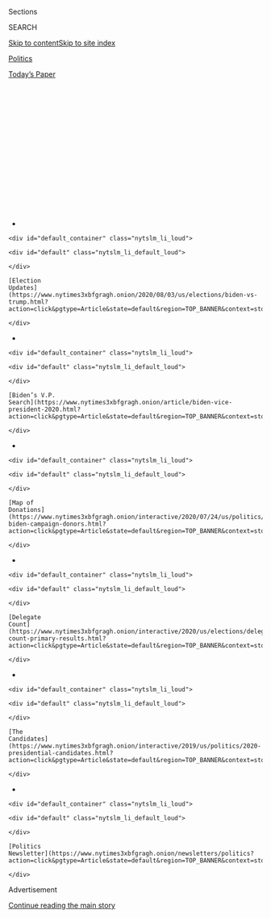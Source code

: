 <div id="app">

<div>

<div>

<div>

<div class="NYTAppHideMasthead css-1q2w90k e1suatyy0">

<div class="section css-ui9rw0 e1suatyy2">

<div class="css-eph4ug er09x8g0">

<div class="css-6n7j50">

</div>

<span class="css-1dv1kvn">Sections</span>

<div class="css-10488qs">

<span class="css-1dv1kvn">SEARCH</span>

</div>

[Skip to content](#site-content)[Skip to site
index](#site-index)

</div>

<div id="masthead-section-label" class="css-1wr3we4 eaxe0e00">

[Politics](https://www.nytimes3xbfgragh.onion/section/politics)

</div>

<div class="css-10698na e1huz5gh0">

</div>

</div>

<div id="masthead-bar-one" class="section hasLinks css-15hmgas e1csuq9d3">

<div class="css-uqyvli e1csuq9d0">

</div>

<div class="css-1uqjmks e1csuq9d1">

</div>

<div class="css-9e9ivx">

[](https://myaccount.nytimes3xbfgragh.onion/auth/login?response_type=cookie&client_id=vi)

</div>

<div class="css-1bvtpon e1csuq9d2">

[Today’s
Paper](https://www.nytimes3xbfgragh.onion/section/todayspaper)

</div>

</div>

</div>

</div>

<div data-aria-hidden="false">

<div id="site-content" data-role="main">

<div>

<div class="css-1aor85t" style="opacity:0.000000001;z-index:-1;visibility:hidden">

<div class="css-1hqnpie">

<div class="css-epjblv">

<span class="css-17xtcya">[Politics](/section/politics)</span><span class="css-x15j1o">|</span><span class="css-fwqvlz">Trump
Threatens to Send Federal Law Enforcement Forces to More
Cities</span>

</div>

<div class="css-k008qs">

<div class="css-1iwv8en">

<span class="css-18z7m18"></span>

<div>

</div>

</div>

<span class="css-1n6z4y">https://nyti.ms/3joPGPZ</span>

<div class="css-1705lsu">

<div class="css-4xjgmj">

<div class="css-4skfbu" data-role="toolbar" data-aria-label="Social Media Share buttons, Save button, and Comments Panel with current comment count" data-testid="share-tools">

  - 
  - 
  - 
  - 
    
    <div class="css-6n7j50">
    
    </div>

  - 
  - 

</div>

</div>

</div>

</div>

</div>

</div>

<div id="NYT_TOP_BANNER_REGION" class="css-13pd83m">

<div>

<div id="styln-elections-notifications-menu" class="section interactive-content interactive-size-medium css-1edisqu">

<div class="css-17ih8de interactive-body">

<div class="nytslm_innerContainer" data-aria-live="polite">

<div class="nytslm_title">

</div>

  - 
    
    <div id="default_container" class="nytslm_li_loud">
    
    <div id="default" class="nytslm_li_default_loud">
    
    </div>
    
    [Election
    Updates](https://www.nytimes3xbfgragh.onion/2020/08/03/us/elections/biden-vs-trump.html?action=click&pgtype=Article&state=default&region=TOP_BANNER&context=storylines_menu)
    
    </div>

  - 
    
    <div id="default_container" class="nytslm_li_loud">
    
    <div id="default" class="nytslm_li_default_loud">
    
    </div>
    
    [Biden’s V.P.
    Search](https://www.nytimes3xbfgragh.onion/article/biden-vice-president-2020.html?action=click&pgtype=Article&state=default&region=TOP_BANNER&context=storylines_menu)
    
    </div>

  - 
    
    <div id="default_container" class="nytslm_li_loud">
    
    <div id="default" class="nytslm_li_default_loud">
    
    </div>
    
    [Map of
    Donations](https://www.nytimes3xbfgragh.onion/interactive/2020/07/24/us/politics/trump-biden-campaign-donors.html?action=click&pgtype=Article&state=default&region=TOP_BANNER&context=storylines_menu)
    
    </div>

  - 
    
    <div id="default_container" class="nytslm_li_loud">
    
    <div id="default" class="nytslm_li_default_loud">
    
    </div>
    
    [Delegate
    Count](https://www.nytimes3xbfgragh.onion/interactive/2020/us/elections/delegate-count-primary-results.html?action=click&pgtype=Article&state=default&region=TOP_BANNER&context=storylines_menu)
    
    </div>

  - 
    
    <div id="default_container" class="nytslm_li_loud">
    
    <div id="default" class="nytslm_li_default_loud">
    
    </div>
    
    [The
    Candidates](https://www.nytimes3xbfgragh.onion/interactive/2019/us/politics/2020-presidential-candidates.html?action=click&pgtype=Article&state=default&region=TOP_BANNER&context=storylines_menu)
    
    </div>

  - 
    
    <div id="default_container" class="nytslm_li_loud">
    
    <div id="default" class="nytslm_li_default_loud">
    
    </div>
    
    [Politics
    Newsletter](https://www.nytimes3xbfgragh.onion/newsletters/politics?action=click&pgtype=Article&state=default&region=TOP_BANNER&context=storylines_menu)
    
    </div>

</div>

</div>

</div>

</div>

</div>

<div id="top-wrapper" class="css-1sy8kpn">

<div id="top-slug" class="css-l9onyx">

Advertisement

</div>

[Continue reading the main
story](#after-top)

<div class="ad top-wrapper" style="text-align:center;height:100%;display:block;min-height:250px">

<div id="top" class="place-ad" data-position="top" data-size-key="top">

</div>

</div>

<div id="after-top">

</div>

</div>

<div>

<div id="sponsor-wrapper" class="css-1hyfx7x">

<div id="sponsor-slug" class="css-19vbshk">

Supported by

</div>

[Continue reading the main
story](#after-sponsor)

<div id="sponsor" class="ad sponsor-wrapper" style="text-align:center;height:100%;display:block">

</div>

<div id="after-sponsor">

</div>

</div>

<div class="css-186x18t">

</div>

<div class="css-1vkm6nb ehdk2mb0">

# Trump Threatens to Send Federal Law Enforcement Forces to More Cities

</div>

As federal agents patrol Portland and head to Chicago, Democrats call
the president’s plan “an American crisis,” barely 100 days before the
election.

<div class="css-79elbk" data-testid="photoviewer-wrapper">

<div class="css-z3e15g" data-testid="photoviewer-wrapper-hidden">

</div>

<div class="css-1a48zt4 ehw59r15" data-testid="photoviewer-children">

![<span class="css-16f3y1r e13ogyst0" data-aria-hidden="true">Chicago
police investigating the scene where multiple people were shot over the
weekend. The Trump administration plans to deploy about 150 Homeland
Security Investigations special agents to the city in the coming
days.</span><span class="css-cnj6d5 e1z0qqy90" itemprop="copyrightHolder"><span class="css-1ly73wi e1tej78p0">Credit...</span><span><span>Tyler
Lariviere/Chicago Sun-Times, via Associated
Press</span></span></span>](https://static01.graylady3jvrrxbe.onion/images/2020/07/20/us/20dc-unrest-feds/merlin_174766104_2b39117e-373e-4965-9ac0-e053f5439e59-articleLarge.jpg?quality=75&auto=webp&disable=upscale)

</div>

</div>

<div class="css-18e8msd">

<div class="css-otjvjh epjyd6m0">

<div class="css-nmf14i ey68jwv0" data-aria-hidden="true">

[![Peter
Baker](https://static01.graylady3jvrrxbe.onion/images/2018/06/13/multimedia/peter-baker/peter-baker-thumbLarge-v2.png
"Peter Baker")](https://www.nytimes3xbfgragh.onion/by/peter-baker)[![Zolan
Kanno-Youngs](https://static01.graylady3jvrrxbe.onion/images/2019/12/13/reader-center/author-zolan-kanno-youngs/author-zolan-kanno-youngs-thumbLarge.png
"Zolan Kanno-Youngs")](https://www.nytimes3xbfgragh.onion/by/zolan-kanno-youngs)[![Monica
Davey](https://static01.graylady3jvrrxbe.onion/images/2018/09/10/multimedia/author-monica-davey/author-monica-davey-thumbLarge.png
"Monica Davey")](https://www.nytimes3xbfgragh.onion/by/monica-davey)

</div>

<div class="css-1baulvz">

By [<span class="css-1baulvz" itemprop="name">Peter
Baker</span>](https://www.nytimes3xbfgragh.onion/by/peter-baker),
[<span class="css-1baulvz" itemprop="name">Zolan
Kanno-Youngs</span>](https://www.nytimes3xbfgragh.onion/by/zolan-kanno-youngs)
and [<span class="css-1baulvz last-byline" itemprop="name">Monica
Davey</span>](https://www.nytimes3xbfgragh.onion/by/monica-davey)

</div>

</div>

  - 
    
    <div class="css-ld3wwf e16638kd2">
    
    Published July 20, 2020Updated July 24,
    2020
    
    </div>

  - 
    
    <div class="css-4xjgmj">
    
    <div class="css-pvvomx" data-role="toolbar" data-aria-label="Social Media Share buttons, Save button, and Comments Panel with current comment count" data-testid="share-tools">
    
      - 
      - 
      - 
      - 
        
        <div class="css-6n7j50">
        
        </div>
    
      - 
      - 
    
    </div>
    
    </div>

</div>

</div>

<div class="section meteredContent css-1r7ky0e" name="articleBody" itemprop="articleBody">

<div class="css-1fanzo5 StoryBodyCompanionColumn">

<div class="css-53u6y8">

WASHINGTON — President Trump plans to deploy [federal law
enforcement](https://www.nytimes3xbfgragh.onion/2020/07/30/nyregion/nypd-protester-van.html)
to Chicago and threatened on Monday to send agents to other major cities
— all controlled by Democrats.

Governors and other officials reacted angrily to the president’s move,
calling it an election-year ploy as they squared off over crime, civil
liberties and local control that has spread from
[Portland](https://www.nytimes3xbfgragh.onion/2020/07/20/us/portland-protests-navy-christopher-david.html),
Ore., across the country.

With camouflage-clad agents already [sweeping through the streets of
Portland](https://www.nytimes3xbfgragh.onion/2020/07/18/us/portland-protests.html),
more units were poised to head to Chicago, and Mr. Trump suggested that
he would follow suit in New York, Philadelphia, Detroit and other urban
centers. Governors and other officials compared his actions to
authoritarianism and vowed to pursue legislation or lawsuits to stop
him.

</div>

</div>

<div class="css-1fanzo5 StoryBodyCompanionColumn">

<div class="css-53u6y8">

The president cast the confrontation in overtly political terms as he
seeks an issue that would gain traction with voters at a time when many
of his own supporters have soured on his leadership amid a deadly
pandemic and economic collapse. Trailing badly in the polls with just
over 100 days until the election in November, Mr. Trump assailed the
“liberal Democrats” running American cities and tied the issue to his
presumptive fall opponent, former Vice President Joseph R. Biden Jr.

</div>

</div>

<div>

</div>

<div class="css-1fanzo5 StoryBodyCompanionColumn">

<div class="css-53u6y8">

“I’m going to do something — that, I can tell you,” Mr. Trump told
reporters in the Oval Office. “Because we’re not going to let New York
and Chicago and Philadelphia and Detroit and Baltimore and all of these
— Oakland is a mess. We’re not going to let this happen in our
country. All run by liberal Democrats.”

The president portrayed the nation’s cities as out of control. “Look at
what’s going on — all run by Democrats, all run by very liberal
Democrats. All run, really, by radical left,” Mr. Trump said. He added:
“If Biden got in, that would be true for the country. The whole
country would go to hell. And we’re not going to let it go to hell.”

Democrats said the president was the one out of control. Senator Jeff
Merkley of Oregon said he would introduce legislation to limit the role
of federal agents in cities like Portland. “This isn’t just an Oregon
crisis,” he said. “It’s an American crisis. We need to stop Trump before
this spreads.”

He added, “We won’t let these authoritarian tactics stand.”

Federal agents in Portland have snatched protesters off the streets and
thrown them into unmarked vehicles without explaining why they were
being detained or arrested, according to some of those who have been
seized. Oregon’s governor, Kate Brown, has called it “a blatant abuse of
power,” and the city’s mayor, Ted Wheeler, has called it “an attack on
our democracy.” The state attorney general has filed a lawsuit seeking a
restraining order against the federal agents for what she called
unlawful tactics.

</div>

</div>

<div>

</div>

<div class="css-1fanzo5 StoryBodyCompanionColumn">

<div class="css-53u6y8">

The Trump administration now [plans to deploy about 150 Homeland
Security Investigations special agents to
Chicago](https://www.chicagotribune.com/news/criminal-justice/ct-chicago-police-dhs-deployment-20200720-dftu5ychwbcxtg4ltarh5qnwma-story.html)
in the coming days, according to an official directly involved in the
operations. The special agents, known for conducting long-term
investigations into serious crimes like human trafficking and terrorism,
are expected to be in the city for at least 60 days to help combat
violence and would be under the direction of the Justice
Department.

<div id="NYT_MAIN_CONTENT_1_REGION" class="css-9tf9ac">

<div>

<div id="styln-nfldraft-updates-block" class="section interactive-content interactive-size-medium css-1ftcdic">

<div class="css-17ih8de interactive-body">

<div id="styln-briefing-block" data-asset-id="">

<div class="briefing-block-header-section">

# [Latest Updates: 2020 Election](https://www.nytimes3xbfgragh.onion/2020/08/03/us/elections/biden-vs-trump.html?action=click&pgtype=Article&state=default&region=MAIN_CONTENT_1&context=storylines_live_updates)

<div class="briefing-block-ts">

Updated 2020-08-04T01:23:51.312Z

</div>

</div>

  - [Trump assails mail-in voting anew, citing delays in declaring a
    winner in a New York congressional
    primary.](https://www.nytimes3xbfgragh.onion/2020/08/03/us/elections/biden-vs-trump.html?action=click&pgtype=Article&state=default&region=MAIN_CONTENT_1&context=storylines_live_updates#link-6494b448)
  - [Obama issues his first slate of 2020
    endorsements.](https://www.nytimes3xbfgragh.onion/2020/08/03/us/elections/biden-vs-trump.html?action=click&pgtype=Article&state=default&region=MAIN_CONTENT_1&context=storylines_live_updates#link-3de249e6)
  - [In a big shift, Trump is now encouraging mask-wearing in campaign
    emails.](https://www.nytimes3xbfgragh.onion/2020/08/03/us/elections/biden-vs-trump.html?action=click&pgtype=Article&state=default&region=MAIN_CONTENT_1&context=storylines_live_updates#link-54e34d20)

<div class="briefing-block-footer">

<div class="briefing-block-footer-meta">

[See more
updates](https://www.nytimes3xbfgragh.onion/2020/08/03/us/elections/biden-vs-trump.html?action=click&pgtype=Article&state=default&region=MAIN_CONTENT_1&context=storylines_live_updates)

</div>

</div>

</div>

</div>

</div>

</div>

</div>

Few are denying the city has a violent crime problem. Sixty-three people
were shot in Chicago over the past weekend, 12 of them fatally. The
White House referred questions to the Department of Homeland Security,
which declined to comment, as did the Justice Department.

The Department of Homeland Security has put about 2,000 officials from
Customs and Border Protection, Immigration and Customs Enforcement, the
Transportation Security Administration and the Coast Guard on standby to
be quickly deployed to cities. At least 200 members of “rapid deployment
teams” were sent to Washington, D.C., Portland, Pennsylvania and
Seattle, the agency said this month. Many tactical agents from those
teams from Customs and Border Protection and ICE are now in Portland.

</div>

</div>

![<span class="css-16f3y1r e13ogyst0">Peaceful protests were already
happening for weeks when federal officers arrived on July 4. Our video
shows how President Trump’s deployment ignited
chaos.</span><span class="css-cch8ym"><span class="css-1dv1kvn">Credit</span><span class="css-cnj6d5 e1z0qqy90" itemprop="copyrightHolder"><span class="css-1ly73wi e1tej78p0">Credit...</span><span>Photo
by Caitlin Ochs/Reuters, Illustration by The New York
Times</span></span></span>](https://static01.graylady3jvrrxbe.onion/images/2020/07/17/autossell/portland-v1-2/portland-v1-2-videoSixteenByNineJumbo1600.jpg)

<div class="css-1fanzo5 StoryBodyCompanionColumn">

<div class="css-53u6y8">

Some cities have seen increased levels of crime since the protests over
[George Floyd’s death while in police
custody](https://www.nytimes3xbfgragh.onion/2020/05/31/us/george-floyd-investigation.html)
in Minneapolis, but no president in modern times has threatened to send
in federal law enforcement over local opposition.

In contrast to the president’s claims, many major cities [remain safer
than they were decades ago, despite the recent
uptick](https://ucr.fbi.gov/crime-in-the-u.s/2018/crime-in-the-u.s.-2018/topic-pages/tables/table-1)
in crime. Some protesters, including in Portland, have targeted federal
property and officers with rocks and fireworks, and some protests weeks
ago resulted in damage to businesses and looting. But most of the
demonstrations throughout the United States have largely been peaceful.

</div>

</div>

<div class="css-1fanzo5 StoryBodyCompanionColumn">

<div class="css-53u6y8">

Mayor Lori Lightfoot of Chicago made clear on Monday that the federal
agents would be no more welcome in her city than they have been in
Portland. “We don’t need federal agents without any insignia taking
people off the street and holding them, I think, unlawfully,” she said
at a morning news conference before reports of the deployment were
confirmed. “That’s not what we need.”

In a four-page letter to Mr. Trump sent later in the day and obtained by
The New York Times, Ms. Lightfoot said if the president really wanted to
help Chicago, he should enact gun control, do more to curb the
coronavirus and invest in community programs.

“Any other form of militarized assistance within our borders that would
not be within our control or within the direct command of the Chicago
Police Department would spell disaster,” she wrote.

Trump administration officials said the deployment to Chicago was
separate from the operation in Portland, which ostensibly was to protect
the federal courthouse there.

But the Homeland Security Investigations agents have broad authority to
enforce federal laws in cities, and the Trump administration deployed
them this year to so-called sanctuary cities in an enhanced arrest
campaign against undocumented immigrants. The administration has also
previously deployed federal officials to combat crime in Chicago,
[including agents from the Bureau of Alcohol, Tobacco, Firearms and
Explosives](https://www.nytimes3xbfgragh.onion/2017/06/30/us/chicago-guns-violence-atf-police.html).

The Department of Homeland Security asserted that it was acting within
the law, pointing to 40 U.S. Code 1315. Chad F. Wolf, the department’s
acting secretary, can deputize officers in any department agency, like
ICE, Customs and Border Protection or the Secret Service, “as officers
and agents for duty in connection with the protection of property owned
or occupied by the federal government and persons on the property,”
according to the law.

But the federal agents would not be limited to guarding federal
property. Under the law, the agents could also conduct investigations of
crimes committed against a federal property or federal officer
throughout the city, Department of Homeland Security officials have
said.

</div>

</div>

<div class="css-1fanzo5 StoryBodyCompanionColumn">

<div class="css-53u6y8">

Carrie Cordero, a senior fellow for the Center for a New American
Security, said that the federal statute did provide flexibility to tap
members of various agencies to assist in guarding federal property, but
that it was never intended to send border agents trained to investigate
a drug cartel to crack down on protesters in the streets.

“What’s happening is the administration is using D.H.S. to perform
basically a federal policing function, which in my view is
unconstitutional and is certainly not what Congress intended when it
created the department,” she said.

Stephen I. Vladeck, a law professor at the University of Texas at
Austin, said it was not clear how federal agents could occupy the
streets of a city that is 99 percent not federal property. “It’s of
course the prerogative of the federal government to enforce federal law
and protect federal property,” Mr. Vladeck said. “It is not the job of
the federal government to be a general police force for all crimes.”

Governors, mayors and other officials from the cities that Mr. Trump
named on Monday quickly rejected the uninvited intervention of federal
agents.

“It is deeply disturbing that President Trump is once again choosing to
spread hateful rhetoric and attempting to suppress the voices of those
he doesn’t agree with,” said Gov. Gretchen Whitmer of Michigan.

John Roach, a spokesman for Mayor Mike Duggan of Detroit, said the city
had not suffered through the problems that others have after Mr. Floyd’s
death. “Detroit is one of the few large cities in the country that has
experienced no fires, no stores looted and never requested the National
Guard during the protests,” he said. “Not sure where the president is
getting his information.”

Asked on Monday about whether he had heard the president’s mention of
Oakland, Gov. Gavin Newsom of California — not known for his brevity —
responded curtly: “No, and we’d reject it.”

</div>

</div>

<div class="css-1fanzo5 StoryBodyCompanionColumn">

<div class="css-53u6y8">

In Philadelphia, the district attorney likened the clash to the fight
against fascism in World War II and threatened to criminally charge
federal agents sent to his city if they exceeded their authority.
“Anyone, including federal law enforcement, who unlawfully assaults
and kidnaps people will face criminal charges from my office,” [said the
district attorney, Larry
Krasner](https://twitter.com/AlexSilverman/status/1285309263347429376).
“At trial, they will face a Philadelphia jury.”

</div>

</div>

<div class="css-cfo9c3">

</div>

<div class="css-1fanzo5 StoryBodyCompanionColumn">

<div class="css-53u6y8">

Mr. Wolf dismissed the complaints, making clear that he had no intention
to pull back regardless of the objections. “I don’t need invitations by
the state, state mayors, or state governors to do our job,” Mr. Wolf
said on Fox News. “We’re going to do that, whether they like us there or
not.”

The dispatch of federal agents to cities has become a new front for a
president seeking to regain political momentum heading into a fall
campaign season. Eager to recast protests against racial injustice after
the George Floyd killing into an us-versus-them battle for law and
order, Mr. Trump in recent days has repeatedly blamed Democrats for
countenancing violence and failing to stand up to crime.

Speaking with reporters in the Oval Office, Mr. Trump said federal
agents had “done a fantastic job” in Portland, which was “totally out of
control,” and he assailed the governor and other officials there for not
welcoming the help. “These are anarchists,” he said. “And the
politicians out there, yes, they’re weak, but they’re afraid of these
people. They’re actually afraid of these people. And that’s why they
say, ‘We don’t want the federal government helping.’”

He said other cities were in similar need of federal intervention,
naming some of the nation’s largest urban centers. “How about Chicago?”
he said on Monday. “I read the numbers where many people killed over the
weekend. We’re looking at Chicago, too. We’re looking at New York.”

The policy closely mirrored the politics. At the same time the president
was weighing the use of federal power, his campaign [posted an
advertisement
online](https://twitter.com/DonaldJTrumpJr/status/1285325829870956546)
showing an elderly lady in her home at night trying to call 911 during a
break-in only to be put on hold because the police had been defunded.
“You won’t be safe in Joe Biden’s America,” the ad said.

Peter Baker and Zolan Kanno-Youngs reported from Washington, and Monica
Davey from Chicago. Jill Cowan contributed reporting from Los
Angeles.

</div>

</div>

<div>

</div>

</div>

<div>

</div>

<div>

</div>

<div id="NYT_BELOW_MAIN_CONTENT_REGION">

<div>

<div id="STLYN_guide_v1_STYLN_guide_a" class="section css-l08pwh interactive-content interactive-size-medium">

<div class="css-17ih8de interactive-body">

<div class="g-story g-freebird g-max-limit" data-preview-slug="styln-scroll-guide">

</div>

<div id="g-electionguide-id" class="g-electionguide">

<div class="g-electionguide-container">

<div class="g-electionguide-wrapper">

<div class="g-electionguide-logo">

</div>

# Our 2020 Election Guide

Updated Aug. 3, 2020

  - 
    
    -----
    
    ## The Latest
    
      - President Trump again assails mail-in voting, [claiming without
        evidence that the process is plagued by
        fraud](https://www.nytimes3xbfgragh.onion/2020/08/03/us/politics/trump-mail-in-voting.html?action=click&pgtype=Article&state=default&region=BELOW_MAIN_CONTENT&context=storylines_guide).

  - 
    
    -----
    
    ## Biden’s V.P. Search
    
      - [Here are 13
        women](https://www.nytimes3xbfgragh.onion/article/biden-vice-president-2020.html?action=click&pgtype=Article&state=default&region=BELOW_MAIN_CONTENT&context=storylines_guide)
        who have been under consideration to be Joe Biden’s running
        mate, and why each might be chosen — and might not be.

  - 
    
    -----
    
    ## Keep Up With Our Coverage
    
      - Get an
        [email](https://www.nytimes3xbfgragh.onion/newsletters/politics?action=click&pgtype=Article&state=default&region=BELOW_MAIN_CONTENT&context=storylines_guide)
        recapping the day’s news
    
    <!-- end list -->
    
      - Download our mobile app on
        [iOS](https://apps.apple.com/us/app/nytimes/id284862083?ls=1&mat_click_id=5c79ae7455014fd1bd66b5610c05b8f2-20191112-16948&referrer=mat_click_id%3D5c79ae7455014fd1bd66b5610c05b8f2-20191112-16948%26link_click_id%3D722930677036718082)
        and
        [Android](http://a.localytics.com/android?id=com.nytimes.android&referrer=utm_source%3Dother_nyt_mobile_web%26utm_medium%3DWeb%2520page%26utm_term%3DGeneral%2520Mobile%2520Page%26utm_campaign%3DNYT%2520Mobile%2520General%2520Page)
        and turn on Breaking News and Politics alerts

</div>

</div>

</div>

</div>

</div>

</div>

</div>

<div>

</div>

<div>

<div id="bottom-wrapper" class="css-1ede5it">

<div id="bottom-slug" class="css-l9onyx">

Advertisement

</div>

[Continue reading the main
story](#after-bottom)

<div id="bottom" class="ad bottom-wrapper" style="text-align:center;height:100%;display:block;min-height:90px">

</div>

<div id="after-bottom">

</div>

</div>

</div>

</div>

</div>

## Site Index

<div>

</div>

## Site Information Navigation

  - [© <span>2020</span> <span>The New York Times
    Company</span>](https://help.nytimes3xbfgragh.onion/hc/en-us/articles/115014792127-Copyright-notice)

<!-- end list -->

  - [NYTCo](https://www.nytco.com/)
  - [Contact
    Us](https://help.nytimes3xbfgragh.onion/hc/en-us/articles/115015385887-Contact-Us)
  - [Work with us](https://www.nytco.com/careers/)
  - [Advertise](https://nytmediakit.com/)
  - [T Brand Studio](http://www.tbrandstudio.com/)
  - [Your Ad
    Choices](https://www.nytimes3xbfgragh.onion/privacy/cookie-policy#how-do-i-manage-trackers)
  - [Privacy](https://www.nytimes3xbfgragh.onion/privacy)
  - [Terms of
    Service](https://help.nytimes3xbfgragh.onion/hc/en-us/articles/115014893428-Terms-of-service)
  - [Terms of
    Sale](https://help.nytimes3xbfgragh.onion/hc/en-us/articles/115014893968-Terms-of-sale)
  - [Site
    Map](https://spiderbites.nytimes3xbfgragh.onion)
  - [Help](https://help.nytimes3xbfgragh.onion/hc/en-us)
  - [Subscriptions](https://www.nytimes3xbfgragh.onion/subscription?campaignId=37WXW)

</div>

</div>

</div>

</div>
